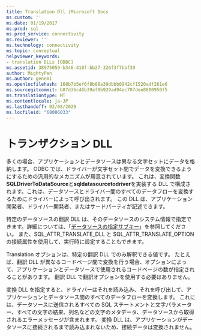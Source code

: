 ```yaml
---
title: Translation Dll |Microsoft Docs
ms.custom: ''
ms.date: 01/19/2017
ms.prod: sql
ms.prod_service: connectivity
ms.reviewer: ''
ms.technology: connectivity
ms.topic: conceptual
helpviewer_keywords:
- translation DLLs [ODBC]
ms.assetid: 38975059-b346-410f-bb27-326f3f7bbf39
author: MightyPen
ms.author: genemi
ms.openlocfilehash: 168b7b5ef6f8b88a39dbbb0942cf1520adf261e6
ms.sourcegitcommit: b87d36c46b39af8b929ad94ec707dee8800950f5
ms.translationtype: MT
ms.contentlocale: ja-JP
ms.lasthandoff: 02/08/2020
ms.locfileid: "68086033"
---
```

# <a name="translation-dlls"></a>トランザクション DLL
多くの場合、アプリケーションとデータソースは異なる文字セットにデータを格納します。 ODBC では、ドライバーが文字セット間でデータを変換できるようにするための汎用的なメカニズムが用意されています。 これは、変換関数**SQLDriverToDataSource**と**sqldatasourcetodriver**を実装する DLL で構成されます。これは、データソースとドライバー間のすべてのデータフローを変換するためにドライバーによって呼び出されます。 この DLL は、アプリケーション開発者、ドライバー開発者、またはサードパーティが記述できます。  
  
 特定のデータソースの翻訳 DLL は、そのデータソースのシステム情報で指定できます。詳細については、「[データソースの指定サブキー](../../../odbc/reference/install/data-source-specification-subkeys.md)」を参照してください。 また、SQL_ATTR_TRANSLATE_DLL と SQL_ATTR_TRANSLATE_OPTION の接続属性を使用して、実行時に設定することもできます。  
  
 Translation オプションは、特定の翻訳 DLL でのみ解釈できる値です。 たとえば、翻訳 DLL が異なるコードページ間で変換を行う場合、オプションによって、アプリケーションとデータソースで使用されるコードページの数が指定されることがあります。 翻訳 DLL で翻訳オプションを使用する必要はありません。  
  
 変換 DLL を指定すると、ドライバーはそれを読み込み、それを呼び出して、アプリケーションとデータソース間のすべてのデータフローを変換します。 これには、データソースに送信されるすべての SQL ステートメントと文字パラメーター、すべての文字の結果、列名などの文字のメタデータ、データソースから取得されるエラーメッセージが含まれます。 変換 DLL は、アプリケーションがデータソースに接続されるまで読み込まれないため、接続データは変換されません。
